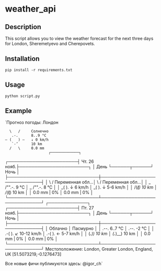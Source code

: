 # weather_api

## Description
This script allows you to view the weather forecast for the next three days for London, Sheremetyevo and Cherepovets. 

## Installation
`pip install -r requirements.txt`

## Usage
`python script.py`

## Example

`Прогноз погоды: Лондон

      \   /     Солнечно
       .-.      8..9 °C        
    ― (   ) ―   ↓ 0 km/h       
       `-’      10 km          
      /   \     0.0 mm         
                        ┌─────────────┐                        
┌───────────────────────┤ Чт. 26 нояб.├───────────────────────┐
│             День      └──────┬──────┘       Ночь            │
├──────────────────────────────┼──────────────────────────────┤
│    \  /       Переменная обл…│    \  /       Переменная обл…│
│  _ /"".-.     9 °C           │  _ /"".-.     8 °C           │
│    \_(   ).   ↓ 6 km/h       │    \_(   ).   ↓ 5-6 km/h     │
│    /(___(__)  10 km          │    /(___(__)  10 km          │
│               0.0 mm | 0%    │               0.0 mm | 0%    │
└──────────────────────────────┴──────────────────────────────┘
                        ┌─────────────┐                        
┌───────────────────────┤ Пт. 27 нояб.├───────────────────────┐
│             День      └──────┬──────┘       Ночь            │
├──────────────────────────────┼──────────────────────────────┤
│               Облачно        │               Пасмурно       │
│      .--.     6..7 °C        │      .--.     -2 °C          │
│   .-(    ).   ↙ 10-12 km/h   │   .-(    ).   ← 5-7 km/h     │
│  (___.__)__)  10 km          │  (___.__)__)  10 km          │
│               0.0 mm | 0%    │               0.0 mm | 0%    │
└──────────────────────────────┴──────────────────────────────┘
Местоположение: London, Greater London, England, UK [51.5073219,-0.1276473]

Все новые фичи публикуются здесь: @igor_ch`
